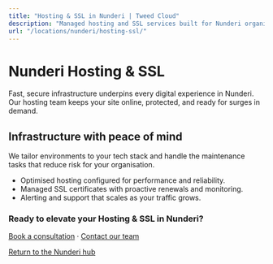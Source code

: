 ```yaml
---
title: "Hosting & SSL in Nunderi | Tweed Cloud"
description: "Managed hosting and SSL services built for Nunderi organisations."
url: "/locations/nunderi/hosting-ssl/"
---
```


# Nunderi Hosting & SSL

Fast, secure infrastructure underpins every digital experience in Nunderi. Our hosting team keeps your site online, protected, and ready for surges in demand.

## Infrastructure with peace of mind

We tailor environments to your tech stack and handle the maintenance tasks that reduce risk for your organisation.

- Optimised hosting configured for performance and reliability.
- Managed SSL certificates with proactive renewals and monitoring.
- Alerting and support that scales as your traffic grows.

### Ready to elevate your Hosting & SSL in Nunderi?

[Book a consultation](/consultation/) · [Contact our team](/contact/)

[Return to the Nunderi hub](/locations/nunderi/)
